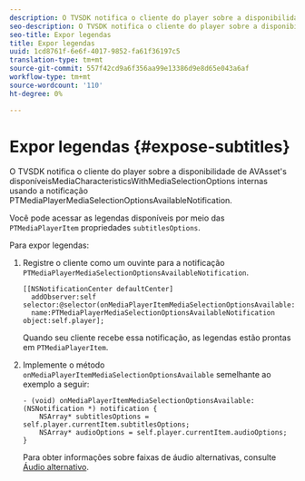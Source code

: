 ```yaml
---
description: O TVSDK notifica o cliente do player sobre a disponibilidade de AVAsset's disponíveisMediaCharacteristicsWithMediaSelectionOptions internas usando a notificação PTMediaPlayerMediaSelectionOptionsAvailableNotification.
seo-description: O TVSDK notifica o cliente do player sobre a disponibilidade de AVAsset's disponíveisMediaCharacteristicsWithMediaSelectionOptions internas usando a notificação PTMediaPlayerMediaSelectionOptionsAvailableNotification.
seo-title: Expor legendas
title: Expor legendas
uuid: 1cd8761f-6e6f-4017-9852-fa61f36197c5
translation-type: tm+mt
source-git-commit: 557f42cd9a6f356aa99e13386d9e8d65e043a6af
workflow-type: tm+mt
source-wordcount: '110'
ht-degree: 0%

---
```



# Expor legendas {#expose-subtitles}

O TVSDK notifica o cliente do player sobre a disponibilidade de AVAsset&#39;s disponíveisMediaCharacteristicsWithMediaSelectionOptions internas usando a notificação PTMediaPlayerMediaSelectionOptionsAvailableNotification.

Você pode acessar as legendas disponíveis por meio das `PTMediaPlayerItem` propriedades `subtitlesOptions`.

Para expor legendas:

1. Registre o cliente como um ouvinte para a notificação `PTMediaPlayerMediaSelectionOptionsAvailableNotification`.

   ```
   [[NSNotificationCenter defaultCenter]  
     addObserver:self selector:@selector(onMediaPlayerItemMediaSelectionOptionsAvailable:)  
     name:PTMediaPlayerMediaSelectionOptionsAvailableNotification object:self.player];
   ```

   Quando seu cliente recebe essa notificação, as legendas estão prontas em `PTMediaPlayerItem`.
1. Implemente o método `onMediaPlayerItemMediaSelectionOptionsAvailable` semelhante ao exemplo a seguir:

   ```
   - (void) onMediaPlayerItemMediaSelectionOptionsAvailable:(NSNotification *) notification { 
       NSArray* subtitlesOptions = self.player.currentItem.subtitlesOptions; 
       NSArray* audioOptions = self.player.currentItem.audioOptions; 
   }
   ```

   Para obter informações sobre faixas de áudio alternativas, consulte [Áudio alternativo](../../alternate-audio/ios-3x-alternate-audio.md).